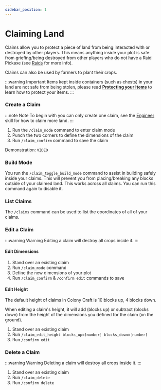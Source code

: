 ```yaml
---
sidebar_position: 1
---
```


# Claiming Land

Claims allow you to protect a piece of land from being interacted with or destroyed by other players. This means anything inside your plot is safe from griefing/being destroyed from other players who do not have a Raid Pickaxe (see [Raids](/docs/raids.md) for more info).

Claims can also be used by farmers to plant their crops.

:::warning Important
Items kept inside containers (such as chests) in your land are not safe from being stolen, please read **[Protecting your Items](/docs/claims/protecting_items.md)** to learn how to protect your items.
:::

### Create a Claim

:::note Note
To begin with you can only create one claim, see the [Engineer](/docs/skills/engineer.md) skill for how to claim more land.
:::

1. Run the `/claim_mode` command to enter claim mode
2. Punch the two corners to define the dimensions of the claim
3. Run `/claim_confirm` command to save the claim

Demonstration:
`VIDEO`

### Build Mode
You run the `/claim_toggle_build_mode` command to assist in building safely inside your claims. This will prevent you from placing/breaking any blocks outside of your claimed land. This works across all claims. You can run this command again to disable it.

### List Claims
The `/claims` command can be used to list the coordinates of all of your claims.

### Edit a Claim
:::warning Warning
Editing a claim will destroy all crops inside it.
:::

#### Edit Dimensions
1. Stand over an existing claim
2. Run `/claim_mode` command
3. Define the new dimensions of your plot
4. Run `/claim_confirm` & `/confirm edit` commands to save

#### Edit Height
The default height of claims in Colony Craft is 10 blocks up, 4 blocks down.

When editing a claim's height, it will add (blocks up) or subtract (blocks down) from the height of the dimensions you defined for the claim (on the ground).

1. Stand over an existing claim
2. Run `/claim_edit_height blocks_up=[number] blocks_down=[number]`
3. Run `/confirm edit`

### Delete a Claim
:::warning Warning
Deleting a claim will destroy all crops inside it.
:::

1. Stand over an existing claim
2. Run `/claim_delete`
3. Run `/confirm delete`